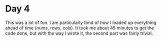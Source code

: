 # Day 4

This was a lot of fun. I am particularly fond of how I loaded up everything ahead of time (nums, rows, cols). It took me about 45 minutes to get the code done, but with the way I wrote it, the second part was fairly trivial.